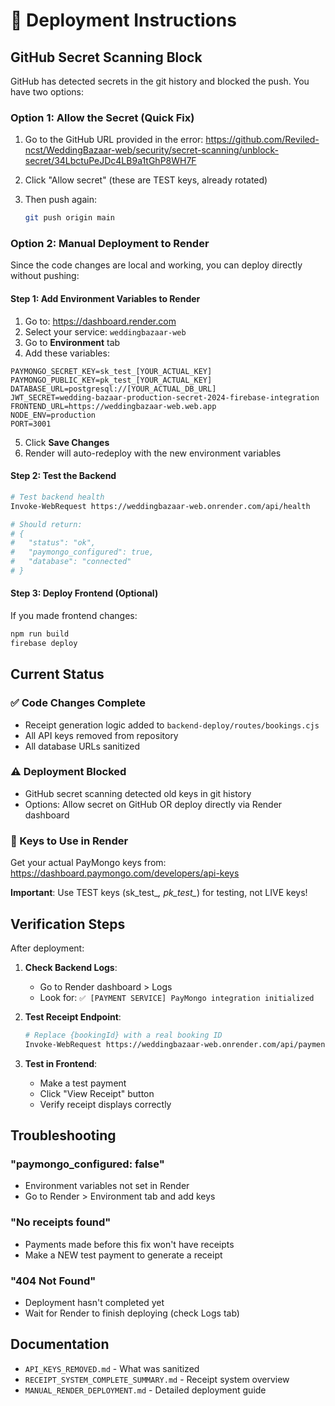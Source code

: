 # 🚀 Deployment Instructions

## GitHub Secret Scanning Block

GitHub has detected secrets in the git history and blocked the push. You have two options:

### Option 1: Allow the Secret (Quick Fix)
1. Go to the GitHub URL provided in the error:
   https://github.com/Reviled-ncst/WeddingBazaar-web/security/secret-scanning/unblock-secret/34LbctuPeJDc4LB9a1tGhP8WH7F

2. Click "Allow secret" (these are TEST keys, already rotated)

3. Then push again:
   ```bash
   git push origin main
   ```

### Option 2: Manual Deployment to Render

Since the code changes are local and working, you can deploy directly without pushing:

#### Step 1: Add Environment Variables to Render

1. Go to: https://dashboard.render.com
2. Select your service: `weddingbazaar-web`
3. Go to **Environment** tab
4. Add these variables:

```
PAYMONGO_SECRET_KEY=sk_test_[YOUR_ACTUAL_KEY]
PAYMONGO_PUBLIC_KEY=pk_test_[YOUR_ACTUAL_KEY]
DATABASE_URL=postgresql://[YOUR_ACTUAL_DB_URL]
JWT_SECRET=wedding-bazaar-production-secret-2024-firebase-integration
FRONTEND_URL=https://weddingbazaar-web.web.app
NODE_ENV=production
PORT=3001
```

5. Click **Save Changes**
6. Render will auto-redeploy with the new environment variables

#### Step 2: Test the Backend

```bash
# Test backend health
Invoke-WebRequest https://weddingbazaar-web.onrender.com/api/health

# Should return:
# {
#   "status": "ok",
#   "paymongo_configured": true,
#   "database": "connected"
# }
```

#### Step 3: Deploy Frontend (Optional)

If you made frontend changes:

```bash
npm run build
firebase deploy
```

## Current Status

### ✅ Code Changes Complete
- Receipt generation logic added to `backend-deploy/routes/bookings.cjs`
- All API keys removed from repository
- All database URLs sanitized

### ⚠️ Deployment Blocked
- GitHub secret scanning detected old keys in git history
- Options: Allow secret on GitHub OR deploy directly via Render dashboard

### 🔑 Keys to Use in Render

Get your actual PayMongo keys from:
https://dashboard.paymongo.com/developers/api-keys

**Important**: Use TEST keys (sk_test_*, pk_test_*) for testing, not LIVE keys!

## Verification Steps

After deployment:

1. **Check Backend Logs**:
   - Go to Render dashboard > Logs
   - Look for: `✅ [PAYMENT SERVICE] PayMongo integration initialized`

2. **Test Receipt Endpoint**:
   ```bash
   # Replace {bookingId} with a real booking ID
   Invoke-WebRequest https://weddingbazaar-web.onrender.com/api/payment/receipts/{bookingId}
   ```

3. **Test in Frontend**:
   - Make a test payment
   - Click "View Receipt" button
   - Verify receipt displays correctly

## Troubleshooting

### "paymongo_configured: false"
- Environment variables not set in Render
- Go to Render > Environment tab and add keys

### "No receipts found"
- Payments made before this fix won't have receipts
- Make a NEW test payment to generate a receipt

### "404 Not Found"
- Deployment hasn't completed yet
- Wait for Render to finish deploying (check Logs tab)

## Documentation

- `API_KEYS_REMOVED.md` - What was sanitized
- `RECEIPT_SYSTEM_COMPLETE_SUMMARY.md` - Receipt system overview
- `MANUAL_RENDER_DEPLOYMENT.md` - Detailed deployment guide
